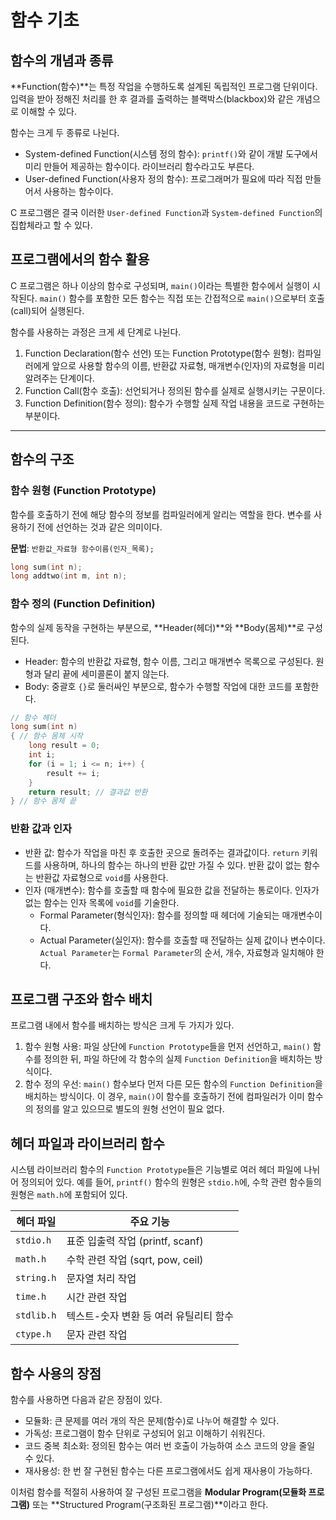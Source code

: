 # 함수 기초

## 함수의 개념과 종류

**Function(함수)**는 특정 작업을 수행하도록 설계된 독립적인 프로그램 단위이다. 입력을 받아 정해진 처리를 한 후 결과를 출력하는 블랙박스(blackbox)와 같은 개념으로 이해할 수 있다.

함수는 크게 두 종류로 나뉜다.

-   System-defined Function(시스템 정의 함수): `printf()`와 같이 개발 도구에서 미리 만들어 제공하는 함수이다. 라이브러리 함수라고도 부른다.
-   User-defined Function(사용자 정의 함수): 프로그래머가 필요에 따라 직접 만들어서 사용하는 함수이다.

C 프로그램은 결국 이러한 `User-defined Function`과 `System-defined Function`의 집합체라고 할 수 있다.

## 프로그램에서의 함수 활용

C 프로그램은 하나 이상의 함수로 구성되며, `main()`이라는 특별한 함수에서 실행이 시작된다. `main()` 함수를 포함한 모든 함수는 직접 또는 간접적으로 `main()`으로부터 호출(call)되어 실행된다.

함수를 사용하는 과정은 크게 세 단계로 나뉜다.

1.  Function Declaration(함수 선언) 또는 Function Prototype(함수 원형): 컴파일러에게 앞으로 사용할 함수의 이름, 반환값 자료형, 매개변수(인자)의 자료형을 미리 알려주는 단계이다.
2.  Function Call(함수 호출): 선언되거나 정의된 함수를 실제로 실행시키는 구문이다.
3.  Function Definition(함수 정의): 함수가 수행할 실제 작업 내용을 코드로 구현하는 부분이다.

------

## 함수의 구조

### 함수 원형 (Function Prototype)

함수를 호출하기 전에 해당 함수의 정보를 컴파일러에게 알리는 역할을 한다. 변수를 사용하기 전에 선언하는 것과 같은 의미이다.

**문법**: `반환값_자료형 함수이름(인자_목록);` 

```c
long sum(int n);
long addtwo(int m, int n);
```

### 함수 정의 (Function Definition)

함수의 실제 동작을 구현하는 부분으로, **Header(헤더)**와 **Body(몸체)**로 구성된다.

-   Header: 함수의 반환값 자료형, 함수 이름, 그리고 매개변수 목록으로 구성된다. 원형과 달리 끝에 세미콜론이 붙지 않는다.
-   Body: 중괄호 `{}`로 둘러싸인 부분으로, 함수가 수행할 작업에 대한 코드를 포함한다.

```c
// 함수 헤더
long sum(int n)
{ // 함수 몸체 시작
    long result = 0;
    int i;
    for (i = 1; i <= n; i++) {
        result += i;
    }
    return result; // 결과값 반환
} // 함수 몸체 끝
```

### 반환 값과 인자

-   반환 값: 함수가 작업을 마친 후 호출한 곳으로 돌려주는 결과값이다. `return` 키워드를 사용하며, 하나의 함수는 하나의 반환 값만 가질 수 있다. 반환 값이 없는 함수는 반환값 자료형으로 `void`를 사용한다.
-   인자 (매개변수): 함수를 호출할 때 함수에 필요한 값을 전달하는 통로이다. 인자가 없는 함수는 인자 목록에 `void`를 기술한다.
    -   Formal Parameter(형식인자): 함수를 정의할 때 헤더에 기술되는 매개변수이다.
    -   Actual Parameter(실인자): 함수를 호출할 때 전달하는 실제 값이나 변수이다. `Actual Parameter`는 `Formal Parameter`의 순서, 개수, 자료형과 일치해야 한다.

## 프로그램 구조와 함수 배치

프로그램 내에서 함수를 배치하는 방식은 크게 두 가지가 있다.

1.  함수 원형 사용: 파일 상단에 `Function Prototype`들을 먼저 선언하고, `main()` 함수를 정의한 뒤, 파일 하단에 각 함수의 실제 `Function Definition`을 배치하는 방식이다.
2.  함수 정의 우선: `main()` 함수보다 먼저 다른 모든 함수의 `Function Definition`을 배치하는 방식이다. 이 경우, `main()`이 함수를 호출하기 전에 컴파일러가 이미 함수의 정의를 알고 있으므로 별도의 원형 선언이 필요 없다.

## 헤더 파일과 라이브러리 함수

시스템 라이브러리 함수의 `Function Prototype`들은 기능별로 여러 헤더 파일에 나뉘어 정의되어 있다. 예를 들어, `printf()` 함수의 원형은 `stdio.h`에, 수학 관련 함수들의 원형은 `math.h`에 포함되어 있다.

| 헤더 파일  | 주요 기능                              |
| ---------- | -------------------------------------- |
| `stdio.h`  | 표준 입출력 작업 (printf, scanf)       |
| `math.h`   | 수학 관련 작업 (sqrt, pow, ceil)       |
| `string.h` | 문자열 처리 작업                       |
| `time.h`   | 시간 관련 작업                         |
| `stdlib.h` | 텍스트-숫자 변환 등 여러 유틸리티 함수 |
| `ctype.h`  | 문자 관련 작업                         |

## 함수 사용의 장점

함수를 사용하면 다음과 같은 장점이 있다.

-   모듈화: 큰 문제를 여러 개의 작은 문제(함수)로 나누어 해결할 수 있다.
-   가독성: 프로그램이 함수 단위로 구성되어 읽고 이해하기 쉬워진다.
-   코드 중복 최소화: 정의된 함수는 여러 번 호출이 가능하여 소스 코드의 양을 줄일 수 있다.
-   재사용성: 한 번 잘 구현된 함수는 다른 프로그램에서도 쉽게 재사용이 가능하다.

이처럼 함수를 적절히 사용하여 잘 구성된 프로그램을 **Modular Program(모듈화 프로그램)** 또는 **Structured Program(구조화된 프로그램)**이라고 한다.